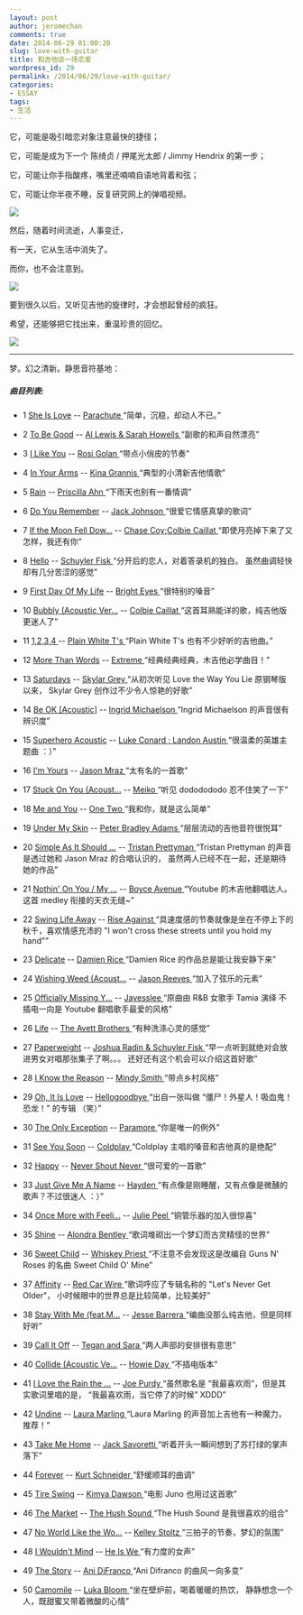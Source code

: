 ```yaml
---
layout: post
author: jeromechan
comments: true
date: 2014-06-29 01:00:20
slug: love-with-guitar
title: 和吉他谈一场恋爱
wordpress_id: 29
permalink: /2014/06/29/love-with-guitar/
categories:
- ESSAY
tags:
- 生活
---
```


它，可能是吸引暗恋对象注意最快的捷径；


它，可能是成为下一个 陈绮贞 / 押尾光太郎 / Jimmy Hendrix 的第一步；

它，可能让你手指酸疼，嘴里还喃喃自语地背着和弦；

它，可能让你半夜不睡，反复研究网上的弹唱视频。

[![](/images/2014-06-29-love-with-guitar/1382592783_g8gT.jpg)](/images/2014-06-29-love-with-guitar/1382592783_g8gT.jpg)

然后，随着时间流逝，人事变迁，

有一天，它从生活中消失了。

而你，也不会注意到。

[![](/images/2014-06-29-love-with-guitar/1382592809_EWKb.jpg)](/images/2014-06-29-love-with-guitar/1382592809_EWKb.jpg)

要到很久以后，又听见吉他的旋律时，才会想起曾经的疯狂。

希望，还能够把它找出来，重温珍贵的回忆。

[![](/images/2014-06-29-love-with-guitar/1382592827_URH4.jpg)](/images/2014-06-29-love-with-guitar/1382592827_URH4.jpg)

-------------------------------------------------------------

梦。幻之清新。静思音符基地：



##### 曲目列表:





	
  * 1 [She Is Love](http://www.xiami.com/song/3669608) -- [Parachute ](http://www.xiami.com/artist/60704)“简单，沉稳，却动人不已。”

	
  * 2 [To Be Good](http://www.xiami.com/song/1771143590) -- [Al Lewis & Sarah Howells ](http://www.xiami.com/artist/67936)“副歌的和声自然漂亮”

	
  * 3 [I Like You](http://www.xiami.com/song/1770480663) -- [Rosi Golan ](http://www.xiami.com/artist/63167)“带点小俏皮的节奏”

	
  * 4 [In Your Arms](http://www.xiami.com/song/1769386135) -- [Kina Grannis ](http://www.xiami.com/artist/49268)“典型的小清新吉他情歌”

	
  * 5 [Rain](http://www.xiami.com/song/3623582) -- [Priscilla Ahn ](http://www.xiami.com/artist/23845)“下雨天也别有一番情调”

	
  * 6 [Do You Remember](http://www.xiami.com/song/2080375) -- [Jack Johnson ](http://www.xiami.com/artist/23424)“很爱它情感真挚的歌词”

	
  * 7 [If the Moon Fell Dow...](http://www.xiami.com/song/1769679891) -- [Chase Coy;Colbie Caillat ](http://www.xiami.com/artist/57550)“即使月亮掉下来了又怎样，我还有你”

	
  * 8 [Hello](http://www.xiami.com/song/1769229030) -- [Schuyler Fisk ](http://www.xiami.com/artist/67513)“分开后的恋人，对着答录机的独白。
虽然曲调轻快却有几分苦涩的感觉”<!-- more -->

	
  * 9 [First Day Of My Life](http://www.xiami.com/song/2452032) -- [Bright Eyes ](http://www.xiami.com/artist/32756)“很特别的嗓音”

	
  * 10 [Bubbly (Acoustic Ver...](http://www.xiami.com/song/1770019705) -- [Colbie Caillat ](http://www.xiami.com/artist/23691)“这首耳熟能详的歌，纯吉他版更迷人了”

	
  * 11 [1,2,3,4 ](http://www.xiami.com/song/3319867) -- [Plain White T's ](http://www.xiami.com/artist/24045)“Plain White T's 也有不少好听的吉他曲。”

	
  * 12 [More Than Words](http://www.xiami.com/song/1566405) -- [Extreme ](http://www.xiami.com/artist/16163)“经典经典经典，木吉他必学曲目！”

	
  * 13 [Saturdays](http://www.xiami.com/song/2593987) -- [Skylar Grey ](http://www.xiami.com/artist/36285)“从初次听见 Love the Way You Lie 原钢琴版以来，
Skylar Grey 创作过不少令人惊艳的好歌”

	
  * 14 [Be OK [Acoustic]](http://www.xiami.com/song/3368134) -- [Ingrid Michaelson ](http://www.xiami.com/artist/33959)“Ingrid Michaelson 的声音很有辨识度”

	
  * 15 [Superhero Acoustic](http://www.xiami.com/song/1771161463) -- [Luke Conard ; Landon Austin ](http://www.xiami.com/artist/113734)“很温柔的英雄主题曲 ：）”

	
  * 16 [I'm Yours](http://www.xiami.com/song/2079017) -- [Jason Mraz ](http://www.xiami.com/artist/23401)“太有名的一首歌”

	
  * 17 [Stuck On You (Acoust...](http://www.xiami.com/song/1771648747) -- [Meiko ](http://www.xiami.com/artist/38827)“听见 dododododo 忍不住笑了一下”

	
  * 18 [Me and You](http://www.xiami.com/song/1771559328) -- [One Two ](http://www.xiami.com/artist/121576)“我和你，就是这么简单”

	
  * 19 [Under My Skin](http://www.xiami.com/song/2316234) -- [Peter Bradley Adams ](http://www.xiami.com/artist/29957)“层层流动的吉他音符很悦耳”

	
  * 20 [Simple As It Should ...](http://www.xiami.com/song/2073768) -- [Tristan Prettyman ](http://www.xiami.com/artist/23351)“Tristan Prettyman 的声音是透过她和 Jason Mraz 的合唱认识的，
虽然两人已经不在一起，还是期待她的作品”

	
  * 21 [Nothin' On You / My ...](http://www.xiami.com/song/1770477308) -- [Boyce Avenue ](http://www.xiami.com/artist/60196)“Youtube 的木吉他翻唱达人。这首 medley 衔接的天衣无缝~”

	
  * 22 [Swing Life Away](http://www.xiami.com/song/2173178) -- [Rise Against ](http://www.xiami.com/artist/25265)“具速度感的节奏就像是坐在不停上下的秋千，喜欢情感充沛的
"I won't cross these streets until you hold my hand"”

	
  * 23 [Delicate](http://www.xiami.com/song/1320707) -- [Damien Rice ](http://www.xiami.com/artist/14204)“Damien Rice 的作品总是能让我安静下来”

	
  * 24 [Wishing Weed (Acoust...](http://www.xiami.com/song/1769269818) -- [Jason Reeves ](http://www.xiami.com/artist/68398)“加入了弦乐的元素”

	
  * 25 [Officially Missing Y...](http://www.xiami.com/song/1771318282) -- [Jayesslee ](http://www.xiami.com/artist/82094)“原曲由 R&B 女歌手 Tamia 演绎
不插电一向是 Youtube 翻唱歌手最爱的风格”

	
  * 26 [Life](http://www.xiami.com/song/1771228495) -- [The Avett Brothers ](http://www.xiami.com/artist/33884)“有种洗涤心灵的感觉”

	
  * 27 [Paperweight](http://www.xiami.com/song/1769360258) -- [Joshua Radin & Schuyler Fisk ](http://www.xiami.com/artist/23256)“早一点听到就绝对会放进男女对唱那张集子了啊。。。
还好还有这个机会可以介绍这首好歌”

	
  * 28 [I Know the Reason](http://www.xiami.com/song/2516914) -- [Mindy Smith ](http://www.xiami.com/artist/34600)“带点乡村风格”

	
  * 29 [Oh, It Is Love](http://www.xiami.com/song/2219165) -- [Hellogoodbye ](http://www.xiami.com/artist/26711)“出自一张叫做 “僵尸！外星人！吸血鬼！恐龙！” 的专辑 （笑）”

	
  * 30 [The Only Exception](http://www.xiami.com/song/1769109059) -- [Paramore ](http://www.xiami.com/artist/28436)“你是唯一的例外”

	
  * 31 [See You Soon](http://www.xiami.com/song/1769074299) -- [Coldplay ](http://www.xiami.com/artist/23282)“Coldplay 主唱的嗓音和吉他真的是绝配”

	
  * 32 [Happy](http://www.xiami.com/song/1768974300) -- [Never Shout Never ](http://www.xiami.com/artist/33596)“很可爱的一首歌”

	
  * 33 [Just Give Me A Name](http://www.xiami.com/song/1771662270) -- [Hayden ](http://www.xiami.com/artist/13128)“有点像是刚睡醒，又有点像是微醺的歌声？不过很迷人 ：）”

	
  * 34 [Once More with Feeli...](http://www.xiami.com/song/1769172110) -- [Julie Peel ](http://www.xiami.com/artist/66150)“铜管乐器的加入很惊喜”

	
  * 35 [Shine](http://www.xiami.com/song/3666951) -- [Alondra Bentley ](http://www.xiami.com/artist/60675)“歌词堆砌出一个梦幻而古灵精怪的世界”

	
  * 36 [Sweet Child](http://www.xiami.com/song/3468584) -- [Whiskey Priest ](http://www.xiami.com/artist/57066)“不注意不会发现这是改编自 Guns N' Roses 的名曲 Sweet Child O' Mine”

	
  * 37 [Affinity](http://www.xiami.com/song/3357881) -- [Red Car Wire ](http://www.xiami.com/artist/55411)“歌词呼应了专辑名称的 "Let's Never Get Older"，
小时候眼中的世界总是比较简单，比较美好”

	
  * 38 [Stay With Me (feat.M...](http://www.xiami.com/song/1770218761) -- [Jesse Barrera ](http://www.xiami.com/artist/90241)“编曲没那么纯吉他，但是同样好听”

	
  * 39 [Call It Off](http://www.xiami.com/song/2405549) -- [Tegan and Sara ](http://www.xiami.com/artist/31820)“两人声部的安排很有意思”

	
  * 40 [Collide (Acoustic Ve...](http://www.xiami.com/song/1771091149) -- [Howie Day ](http://www.xiami.com/artist/28516)“不插电版本”

	
  * 41 [I Love the Rain the ...](http://www.xiami.com/song/2200484) -- [Joe Purdy ](http://www.xiami.com/artist/26148)“虽然歌名是 “我最喜欢雨”，但是其实歌词里唱的是，
“我最喜欢雨，当它停了的时候” XDDD”

	
  * 42 [Undine](http://www.xiami.com/song/1771730496) -- [Laura Marling ](http://www.xiami.com/artist/32887)“Laura Marling 的声音加上吉他有一种魔力，推荐！”

	
  * 43 [Take Me Home](http://www.xiami.com/song/1771050708) -- [Jack Savoretti ](http://www.xiami.com/artist/26145)“听着开头一瞬间想到了苏打绿的掌声落下”

	
  * 44 [Forever](http://www.xiami.com/song/1772224143) -- [Kurt Schneider ](http://www.xiami.com/artist/88001)“舒缓顺耳的曲调”

	
  * 45 [Tire Swing](http://www.xiami.com/song/2095376) -- [Kimya Dawson ](http://www.xiami.com/artist/23702)“电影 Juno 也用过这首歌”

	
  * 46 [The Market](http://www.xiami.com/song/2199138) -- [The Hush Sound ](http://www.xiami.com/artist/26096)“The Hush Sound 是我很喜欢的组合”

	
  * 47 [No World Like the Wo...](http://www.xiami.com/song/2417742) -- [Kelley Stoltz ](http://www.xiami.com/artist/32049)“三拍子的节奏，梦幻的氛围”

	
  * 48 [I Wouldn't Mind](http://www.xiami.com/song/1769595654) -- [He Is We ](http://www.xiami.com/artist/66330)“有力度的女声”

	
  * 49 [The Story](http://www.xiami.com/song/1021653) -- [Ani DiFranco ](http://www.xiami.com/artist/10153)“Ani Difranco 的曲风一向多变”

	
  * 50 [Camomile](http://www.xiami.com/song/1431662) -- [Luka Bloom ](http://www.xiami.com/artist/14198)“坐在壁炉前，喝着暖暖的热饮，
静静想念一个人，既甜蜜又带着微酸的心情”


